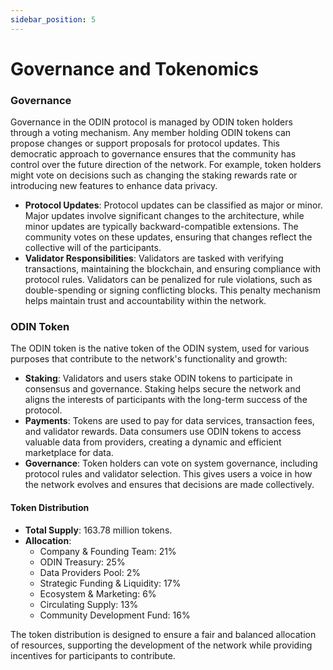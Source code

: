 ```yaml
---
sidebar_position: 5
---
```


# Governance and Tokenomics

### Governance

Governance in the ODIN protocol is managed by ODIN token holders through a voting mechanism. Any member holding ODIN tokens can propose changes or support proposals for protocol updates. This democratic approach to governance ensures that the community has control over the future direction of the network. For example, token holders might vote on decisions such as changing the staking rewards rate or introducing new features to enhance data privacy.

- **Protocol Updates**: Protocol updates can be classified as major or minor. Major updates involve significant changes to the architecture, while minor updates are typically backward-compatible extensions. The community votes on these updates, ensuring that changes reflect the collective will of the participants.
- **Validator Responsibilities**: Validators are tasked with verifying transactions, maintaining the blockchain, and ensuring compliance with protocol rules. Validators can be penalized for rule violations, such as double-spending or signing conflicting blocks. This penalty mechanism helps maintain trust and accountability within the network.

### ODIN Token

The ODIN token is the native token of the ODIN system, used for various purposes that contribute to the network's functionality and growth:

- **Staking**: Validators and users stake ODIN tokens to participate in consensus and governance. Staking helps secure the network and aligns the interests of participants with the long-term success of the protocol.
- **Payments**: Tokens are used to pay for data services, transaction fees, and validator rewards. Data consumers use ODIN tokens to access valuable data from providers, creating a dynamic and efficient marketplace for data.
- **Governance**: Token holders can vote on system governance, including protocol rules and validator selection. This gives users a voice in how the network evolves and ensures that decisions are made collectively.

#### Token Distribution

- **Total Supply**: 163.78 million tokens.
- **Allocation**:
  - Company & Founding Team: 21%
  - ODIN Treasury: 25%
  - Data Providers Pool: 2%
  - Strategic Funding & Liquidity: 17%
  - Ecosystem & Marketing: 6%
  - Circulating Supply: 13%
  - Community Development Fund: 16%

The token distribution is designed to ensure a fair and balanced allocation of resources, supporting the development of the network while providing incentives for participants to contribute.